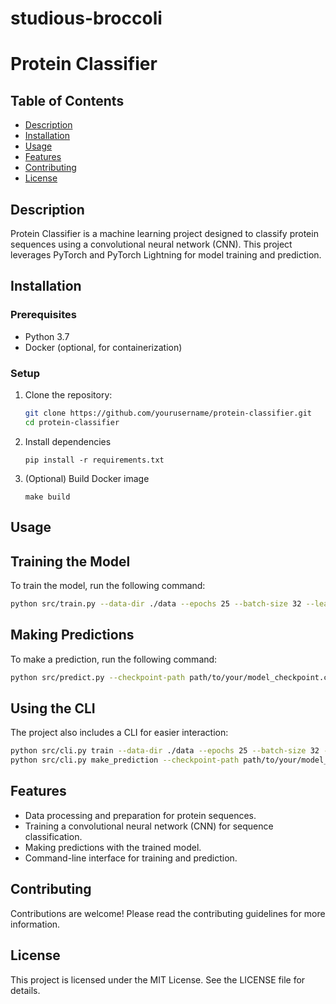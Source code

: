 # studious-broccoli


# Protein Classifier

## Table of Contents
- [Description](#description)
- [Installation](#installation)
- [Usage](#usage)
- [Features](#features)
- [Contributing](#contributing)
- [License](#license)

## Description
Protein Classifier is a machine learning project designed to classify protein sequences using a convolutional neural network (CNN). This project leverages PyTorch and PyTorch Lightning for model training and prediction.

## Installation

### Prerequisites
- Python 3.7
- Docker (optional, for containerization)

### Setup
1. Clone the repository:
   ```sh
   git clone https://github.com/yourusername/protein-classifier.git
   cd protein-classifier
   ```

2. Install dependencies
   ```
   pip install -r requirements.txt
   ```

3. (Optional) Build Docker image
   ```
   make build
   ```

## Usage

## Training the Model

To train the model, run the following command:

```sh
python src/train.py --data-dir ./data --epochs 25 --batch-size 32 --learning-rate 0.001 --gpus 1 --num-classes 10 --dropout-rate 0.5
```

## Making Predictions

To make a prediction, run the following command:

```sh
python src/predict.py --checkpoint-path path/to/your/model_checkpoint.ckpt --sequence "YOUR_SEQUENCE_HERE" --max-len 128
```

## Using the CLI

The project also includes a CLI for easier interaction:

```sh
python src/cli.py train --data-dir ./data --epochs 25 --batch-size 32 --learning-rate 0.001 --gpus 1 --num-classes 10 --dropout-rate 0.5
python src/cli.py make_prediction --checkpoint-path path/to/your/model_checkpoint.ckpt --sequence "YOUR_SEQUENCE_HERE" --max-len 128
```

## Features 

- Data processing and preparation for protein sequences.
- Training a convolutional neural network (CNN) for sequence classification.
- Making predictions with the trained model.
- Command-line interface for training and prediction.


## Contributing

Contributions are welcome! Please read the contributing guidelines for more information.

## License

This project is licensed under the MIT License. See the LICENSE file for details.

